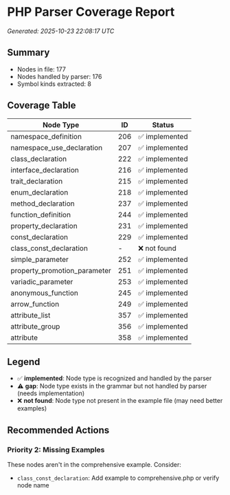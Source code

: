 # PHP Parser Coverage Report

*Generated: 2025-10-23 22:08:17 UTC*

## Summary
- Nodes in file: 177
- Nodes handled by parser: 176
- Symbol kinds extracted: 8

## Coverage Table

| Node Type | ID | Status |
|-----------|-----|--------|
| namespace_definition | 206 | ✅ implemented |
| namespace_use_declaration | 207 | ✅ implemented |
| class_declaration | 222 | ✅ implemented |
| interface_declaration | 216 | ✅ implemented |
| trait_declaration | 215 | ✅ implemented |
| enum_declaration | 218 | ✅ implemented |
| method_declaration | 237 | ✅ implemented |
| function_definition | 244 | ✅ implemented |
| property_declaration | 231 | ✅ implemented |
| const_declaration | 229 | ✅ implemented |
| class_const_declaration | - | ❌ not found |
| simple_parameter | 252 | ✅ implemented |
| property_promotion_parameter | 251 | ✅ implemented |
| variadic_parameter | 253 | ✅ implemented |
| anonymous_function | 245 | ✅ implemented |
| arrow_function | 249 | ✅ implemented |
| attribute_list | 357 | ✅ implemented |
| attribute_group | 356 | ✅ implemented |
| attribute | 358 | ✅ implemented |

## Legend

- ✅ **implemented**: Node type is recognized and handled by the parser
- ⚠️ **gap**: Node type exists in the grammar but not handled by parser (needs implementation)
- ❌ **not found**: Node type not present in the example file (may need better examples)

## Recommended Actions

### Priority 2: Missing Examples
These nodes aren't in the comprehensive example. Consider:

- `class_const_declaration`: Add example to comprehensive.php or verify node name


